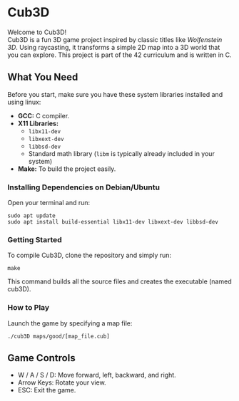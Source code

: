 # Cub3D

Welcome to Cub3D!  
Cub3D is a fun 3D game project inspired by classic titles like *Wolfenstein 3D*. Using raycasting, it transforms a simple 2D map into a 3D world that you can explore. This project is part of the 42 curriculum and is written in C.

## What You Need

Before you start, make sure you have these system libraries installed and using linux:

- **GCC:** C compiler.
- **X11 Libraries:**  
  - `libx11-dev`  
  - `libxext-dev`  
  - `libbsd-dev`  
  - Standard math library (`libm` is typically already included in your system)
- **Make:** To build the project easily.

### Installing Dependencies on Debian/Ubuntu

Open your terminal and run:

```
sudo apt update
sudo apt install build-essential libx11-dev libxext-dev libbsd-dev
```

### Getting Started
To compile Cub3D, clone the repository and simply run:

```
make
```
This command builds all the source files and creates the executable (named cub3D).

### How to Play
Launch the game by specifying a map file:

```
./cub3D maps/good/[map_file.cub]
```

## Game Controls
- W / A / S / D: Move forward, left, backward, and right.
- Arrow Keys: Rotate your view.
- ESC: Exit the game.

